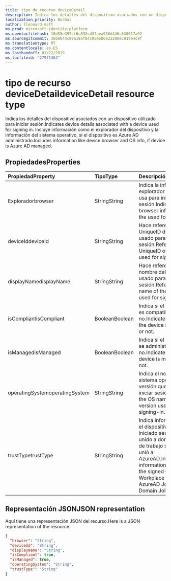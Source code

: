 ```yaml
---
title: tipo de recurso deviceDetail
description: Indica los detalles del dispositivo asociados con un dispositivo utilizado para iniciar sesión. Incluye información como el explorador del dispositivo y la información del sistema operativo, si el dispositivo es Azure AD administrado.
localization_priority: Normal
author: lleonard-msft
ms.prod: microsoft-identity-platform
ms.openlocfilehash: 18d55e397cf6c892cd37aea930d446c630017a92
ms.sourcegitcommit: 36be044c89a19af84c93e586e22200ec919e4c9f
ms.translationtype: MT
ms.contentlocale: es-ES
ms.lasthandoff: 01/12/2019
ms.locfileid: "27971364"
---
```

# <a name="devicedetail-resource-type"></a><span data-ttu-id="fabb0-104">tipo de recurso deviceDetail</span><span class="sxs-lookup"><span data-stu-id="fabb0-104">deviceDetail resource type</span></span>
<span data-ttu-id="fabb0-105">Indica los detalles del dispositivo asociados con un dispositivo utilizado para iniciar sesión.</span><span class="sxs-lookup"><span data-stu-id="fabb0-105">Indicates device details associated with a device used for signing in.</span></span> <span data-ttu-id="fabb0-106">Incluye información como el explorador del dispositivo y la información del sistema operativo, si el dispositivo es Azure AD administrado.</span><span class="sxs-lookup"><span data-stu-id="fabb0-106">Includes information like device browser and  OS info, if device is Azure AD managed.</span></span>



## <a name="properties"></a><span data-ttu-id="fabb0-107">Propiedades</span><span class="sxs-lookup"><span data-stu-id="fabb0-107">Properties</span></span>
| <span data-ttu-id="fabb0-108">Propiedad</span><span class="sxs-lookup"><span data-stu-id="fabb0-108">Property</span></span>     | <span data-ttu-id="fabb0-109">Tipo</span><span class="sxs-lookup"><span data-stu-id="fabb0-109">Type</span></span>   |<span data-ttu-id="fabb0-110">Descripción</span><span class="sxs-lookup"><span data-stu-id="fabb0-110">Description</span></span>|
|:---------------|:--------|:----------|
|<span data-ttu-id="fabb0-111">Explorador</span><span class="sxs-lookup"><span data-stu-id="fabb0-111">browser</span></span>|<span data-ttu-id="fabb0-112">String</span><span class="sxs-lookup"><span data-stu-id="fabb0-112">String</span></span>|<span data-ttu-id="fabb0-113">Indica la información del explorador del que se usa para iniciar sesión.</span><span class="sxs-lookup"><span data-stu-id="fabb0-113">Indicates the browser information of the used for signing-in.</span></span>|
|<span data-ttu-id="fabb0-114">deviceId</span><span class="sxs-lookup"><span data-stu-id="fabb0-114">deviceId</span></span>|<span data-ttu-id="fabb0-115">String</span><span class="sxs-lookup"><span data-stu-id="fabb0-115">String</span></span>|<span data-ttu-id="fabb0-116">Hace referencia a la UniqueID del dispositivo usado para iniciar sesión.</span><span class="sxs-lookup"><span data-stu-id="fabb0-116">Refers to the UniqueID of the device used for signing-in.</span></span>|
|<span data-ttu-id="fabb0-117">displayName</span><span class="sxs-lookup"><span data-stu-id="fabb0-117">displayName</span></span>|<span data-ttu-id="fabb0-118">String</span><span class="sxs-lookup"><span data-stu-id="fabb0-118">String</span></span>|<span data-ttu-id="fabb0-119">Hace referencia al nombre del dispositivo usado para iniciar sesión.</span><span class="sxs-lookup"><span data-stu-id="fabb0-119">Refers to the name of the device used for signing-in.</span></span>|
|<span data-ttu-id="fabb0-120">isCompliant</span><span class="sxs-lookup"><span data-stu-id="fabb0-120">isCompliant</span></span>|<span data-ttu-id="fabb0-121">Boolean</span><span class="sxs-lookup"><span data-stu-id="fabb0-121">Boolean</span></span>|<span data-ttu-id="fabb0-122">Indica si el dispositivo es compatible con o no.</span><span class="sxs-lookup"><span data-stu-id="fabb0-122">Indicates whether the device is compliant or not.</span></span>|
|<span data-ttu-id="fabb0-123">isManaged</span><span class="sxs-lookup"><span data-stu-id="fabb0-123">isManaged</span></span>|<span data-ttu-id="fabb0-124">Boolean</span><span class="sxs-lookup"><span data-stu-id="fabb0-124">Boolean</span></span>|<span data-ttu-id="fabb0-125">Indica si el dispositivo se administra o no.</span><span class="sxs-lookup"><span data-stu-id="fabb0-125">Indicates if the device is managed or not.</span></span>|
|<span data-ttu-id="fabb0-126">operatingSystem</span><span class="sxs-lookup"><span data-stu-id="fabb0-126">operatingSystem</span></span>|<span data-ttu-id="fabb0-127">String</span><span class="sxs-lookup"><span data-stu-id="fabb0-127">String</span></span>|<span data-ttu-id="fabb0-128">Indica el nombre del sistema operativo y versión que usa para iniciar sesión.</span><span class="sxs-lookup"><span data-stu-id="fabb0-128">Indicates the OS name and version used for signing-in.</span></span>|
|<span data-ttu-id="fabb0-129">trustType</span><span class="sxs-lookup"><span data-stu-id="fabb0-129">trustType</span></span>|<span data-ttu-id="fabb0-130">String</span><span class="sxs-lookup"><span data-stu-id="fabb0-130">String</span></span>|<span data-ttu-id="fabb0-131">Indica información de si el dispositivo que ha iniciado sesión está unido a dominio de área de trabajo se unió a, se unió a AzureAD.</span><span class="sxs-lookup"><span data-stu-id="fabb0-131">Indicates information on whether the signed-in device is Workplace Joined, AzureAD Joined, Domain Joined.</span></span> |

## <a name="json-representation"></a><span data-ttu-id="fabb0-132">Representación JSON</span><span class="sxs-lookup"><span data-stu-id="fabb0-132">JSON representation</span></span>

<span data-ttu-id="fabb0-133">Aquí tiene una representación JSON del recurso.</span><span class="sxs-lookup"><span data-stu-id="fabb0-133">Here is a JSON representation of the resource.</span></span>

<!-- {
  "blockType": "resource",
  "optionalProperties": [

  ],
  "@odata.type": "microsoft.graph.deviceDetail"
}-->

```json
{
  "browser": "String",
  "deviceId": "String",
  "displayName": "String",
  "isCompliant": true,
  "isManaged": true,
  "operatingSystem": "String",
  "trustType": "String"
}

```

<!-- uuid: 8fcb5dbc-d5aa-4681-8e31-b001d5168d79
2015-10-25 14:57:30 UTC -->
<!-- {
  "type": "#page.annotation",
  "description": "deviceDetail resource",
  "keywords": "",
  "section": "documentation",
  "tocPath": ""
}-->
